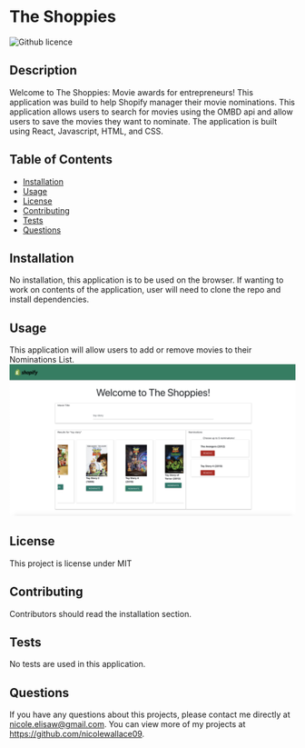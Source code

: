 # The Shoppies 

![Github licence](http://img.shields.io/badge/license-MIT-blue.svg)

## Description
Welcome to The Shoppies: Movie awards for entrepreneurs! This application was build to help Shopify manager their movie nominations. This application allows users to search for movies using the OMBD api and allow users to save the movies they want to nominate. The application is built using React, Javascript, HTML, and CSS.

## Table of Contents
* [Installation](#installation)
* [Usage](#usage)
* [License](#license)
* [Contributing](#contributing)
* [Tests](#tests)
* [Questions](#questions)

## Installation 
No installation, this application is to be used on the browser. If wanting to work on contents of the application, user will need to clone the repo and install dependencies. 

## Usage 
This application will allow users to add or remove movies to their Nominations List.<br>
<img src="public/images/screenshot.png">


## License 
This project is license under MIT

## Contributing 
Contributors should read the installation section. 

## Tests
No tests are used in this application.

## Questions
If you have any questions about this projects, please contact me directly at nicole.elisaw@gmail.com. You can view more of my projects at https://github.com/nicolewallace09.